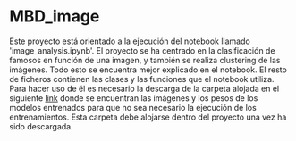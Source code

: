 # MBD_image
Este proyecto está orientado a la ejecución del notebook llamado 'image_analysis.ipynb'. El proyecto se ha centrado en la clasificación de famosos en función de una imagen, y también se realiza clustering de las imágenes. Todo esto se encuentra mejor explicado en el notebook.
El resto de ficheros contienen las clases y las funciones que el notebook utiliza.
Para hacer uso de él es necesario la descarga de la carpeta alojada en el siguiente [link](https://upcomillas-my.sharepoint.com/:f:/g/personal/202013707_alu_comillas_edu/EijcP95mhcZFlNB-ddGO87QBElcU1lxBopPq75zVwITDBQ?e=ydvmzO) donde se encuentran las imágenes y los pesos de los modelos entrenados para que no sea necesario la ejecución de los entrenamientos. Esta carpeta debe alojarse dentro del proyecto una vez ha sido descargada.
